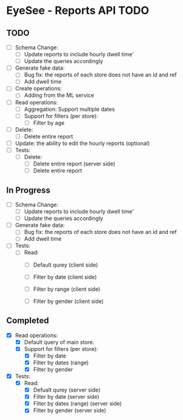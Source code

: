 # EyeSee - Reports API TODO

## TODO
- [ ] Schema Change:
    - [ ] Update reports to include hourly dwell time'
    - [ ] Update the queries accordingly
- [ ] Generate fake data:
    - [ ] Bug fix: the reports of each store does not have an id and ref
    - [ ] Add dwell time
- [ ] Create operations:
    - [ ] Adding from the ML service
- [ ] Read operations:
    - [ ] Aggregation: Support multiple dates
    - [ ] Support for filters (per store):
        - [ ] Filter by age
- [ ] Delete:
    - [ ] Delete entire report
- [ ] Update: the ability to edit the hourly reports (optional)
- [ ] Tests:
    - [ ] Delete:
        - [ ] Delete entire report (server side)
        - [ ] Delete entire report

## In Progress
- [ ] Schema Change:
    - [ ] Update reports to include hourly dwell time'
    - [ ] Update the queries accordingly
- [ ] Generate fake data:
    - [ ] Bug fix: the reports of each store does not have an id and ref
    - [ ] Add dwell time
- [ ] Tests:
    - [ ] Read:
        - [ ] Default qurey (client side)
        - [ ] Filter by date (client side)
        - [ ] Filter by range (client side)
        - [ ] Filter by gender (client side)


## Completed
- [x] Read operations:
    - [x] Default query of main store.
    - [x] Support for filters (per store):
        - [x] Filter by date
        - [x] Filter by dates (range)
        - [x] Filter by gender
- [x] Tests:
    - [x] Read:
        - [x] Defualt qurey (server side)
        - [x] Filter by date (server side)
        - [x] Filter by dates (range) (server side)
        - [x] Filter by gender (server side)
